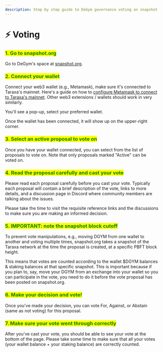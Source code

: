 ```yaml
---
description: Step by step guide to DeGym governance voting on snapshot.org
---
```


# ⚡ Voting

### <mark style="color:green;">1. Go to snapshot.org</mark> <a href="#id-1.-go-to-snapshot.org" id="id-1.-go-to-snapshot.org"></a>

Go to DeGym's space at [snapshot.org](https://snapshot.org/#/degym-dao.eth).

### <mark style="color:green;">2. Connect your wallet</mark> <a href="#id-2.-connect-your-wallet" id="id-2.-connect-your-wallet"></a>

Connect your web3 wallet (e.g., Metamask), make sure it's connected to Taraxa's mainnet. Here's a guide on how to [configure Metamask to connect to Taraxa's mainnet](https://docs.taraxa.io/wallet/metamask). Other web3 extensions / wallets should work in very similarly.

You'll see a pop-up, select your preferred wallet.

Once the wallet has been connected, it will show up on the upper-right corner.

### <mark style="color:green;">3. Select an active proposal to vote on</mark> <a href="#id-3.-select-an-active-proposal-to-vote-on" id="id-3.-select-an-active-proposal-to-vote-on"></a>

Once you have your wallet connected, you can select from the list of proposals to vote on. Note that only proposals marked "Active" can be voted on.

### <mark style="color:green;">4. Read the proposal carefully and cast your vote</mark> <a href="#id-4.-read-the-proposal-carefully-and-cast-your-vote" id="id-4.-read-the-proposal-carefully-and-cast-your-vote"></a>

Please read each proposal carefully before you cast your vote. Typically each proposal will contain a brief description of the vote, links to more details, and a discussion page in Discord where community members are talking about the issues.

Please take the time to visit the requisite reference links and the discussions to make sure you are making an informed decision.

### <mark style="color:green;">5. IMPORTANT: note the snapshot block cutoff</mark> <a href="#id-5.-important-note-the-snapshot-block-cutoff" id="id-5.-important-note-the-snapshot-block-cutoff"></a>

To prevent vote manipulations, e.g., moving DGYM from one wallet to another and voting multiple times, snapshot.org takes a snapshot of the Taraxa network at the time the proposal is created, at a specific PBFT block height.

This means that votes are counted according to the wallet $DGYM balances & staking balances at that specific snapshot. This is important because if you plan to, say, move your DGYM from an exchange into your wallet so you can participate in the vote, you need to do it before the vote proposal has been posted on snapshot.org.

### <mark style="color:green;">6. Make your decision and vote!</mark> <a href="#id-6.-make-your-decision-and-vote" id="id-6.-make-your-decision-and-vote"></a>

Once you've made your decision, you can vote For, Against, or Abstain (same as not voting) for this proposal.

### <mark style="color:green;">7. Make sure your vote went through correctly</mark> <a href="#id-7.-make-sure-your-vote-went-through-correctly" id="id-7.-make-sure-your-vote-went-through-correctly"></a>

After you've cast your vote, you should be able to see your vote at the bottom of the page. Please take some time to make sure that all your votes (your wallet balance + your staking balance) are correctly counted.
